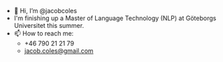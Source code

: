 - 👋 Hi, I’m @jacobcoles
- I'm finishing up a Master of Language Technology (NLP) at Göteborgs Universitet this summer. 
- 📫 How to reach me:
    - +46 790 21 21 79
    - jacob.coles@gmail.com

<!---
jacobcoles/jacobcoles is a ✨ special ✨ repository because its `README.md` (this file) appears on your GitHub profile.
You can click the Preview link to take a look at your changes.
--->
